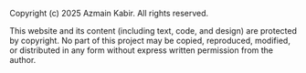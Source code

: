 Copyright (c) 2025 Azmain Kabir. All rights reserved.

This website and its content (including text, code, and design) are protected by copyright.
No part of this project may be copied, reproduced, modified, or distributed in any form 
without express written permission from the author.
